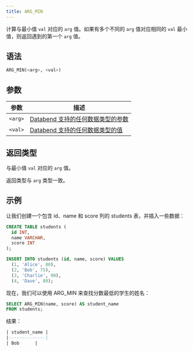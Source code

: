 ```yaml
---
title: ARG_MIN
---
```


计算与最小值 `val` 对应的 `arg` 值。如果有多个不同的 `arg` 值对应相同的 `val` 最小值，则返回遇到的第一个 `arg` 值。

## 语法

```sql
ARG_MIN(<arg>, <val>)
```

## 参数

| 参数      | 描述                                                                                       |
| --------- | ------------------------------------------------------------------------------------------------- |
| `<arg>`   | [Databend 支持的任何数据类型的参数](../../00-sql-reference/10-data-types/index.md) |
| `<val>`   | [Databend 支持的任何数据类型的值](../../00-sql-reference/10-data-types/index.md)    |

## 返回类型

与最小值 `val` 对应的 `arg` 值。

返回类型与 `arg` 类型一致。

## 示例

让我们创建一个包含 id、name 和 score 列的 students 表，并插入一些数据：

```sql
CREATE TABLE students (
  id INT,
  name VARCHAR,
  score INT
);

INSERT INTO students (id, name, score) VALUES
  (1, 'Alice', 80),
  (2, 'Bob', 75),
  (3, 'Charlie', 90),
  (4, 'Dave', 80);
```

现在，我们可以使用 ARG_MIN 来查找分数最低的学生的姓名：

```sql
SELECT ARG_MIN(name, score) AS student_name
FROM students;
```

结果：

```sql
| student_name |
|--------------|
| Bob      |
```